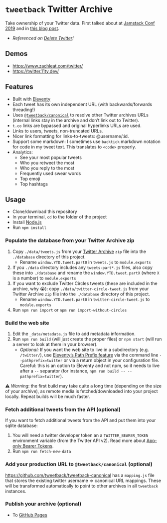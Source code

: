# `tweetback` Twitter Archive

Take ownership of your Twitter data. First talked about at [Jamstack Conf 2019](https://www.zachleat.com/web/own-your-content/) and in [this blog post](https://www.zachleat.com/web/own-my-tweets/).

* _Referenced on [Delete Twitter](https://deletetwitter.com/)!_

## Demos

* https://www.zachleat.com/twitter/
* https://twitter.11ty.dev/

## Features

* Built with [Eleventy](https://www.11ty.dev/)
* Each tweet has its own independent URL (with backwards/forwards threading!)
* Uses [`@tweetback/canonical`](https://github.com/tweetback/tweetback-canonical) to resolve other Twitter archives URLs (internal links stay in the archive and don’t link out to Twitter).
* `t.co` links are bypassed and original hyperlinks URLs are used.
* Links to users, tweets, non-truncated URLs.
* Nicer link formatting for links-to-tweets: @username/:id.
* Support some markdown: I sometimes use `backtick` markdown notation for code in my tweet text. This translates to `<code>` properly.
* Analytics:
	* See your most popular tweets
	* Who you retweet the most
	* Who you reply to the most
	* Frequently used swear words
	* Top emoji
	* Top hashtags

## Usage

* Clone/download this repository
* In your terminal, `cd` to the folder of the project
* Install [Node.js](https://nodejs.org/)
* Run `npm install`

### Populate the database from your Twitter Archive zip

1. Copy `./data/tweets.js` from your [Twitter Archive](https://help.twitter.com/en/managing-your-account/how-to-download-your-twitter-archive) `zip` file into the `./database` directory of this project.
   * Rename `window.YTD.tweet.part0` in `tweets.js` to `module.exports`
1. If you `./data` directory includes any `tweets-part*.js` files, also copy these into `./database` and rename the `window.YTD.tweet.partX` (where `X` is a number) to `module.exports`
1. If you want to exclude Twitter Circles tweets (these are included in the archive, why 😭): copy `./data/twitter-circle-tweet.js` from your Twitter Archive `zip` file into the `./database` directory of this project.
   * Rename `window.YTD.tweet.part0` in `twitter-circle-tweet.js` to `module.exports`
1. Run `npm run import` or `npm run import-without-circles`

### Build the web site

1. Edit the `_data/metadata.js` file to add metadata information.
1. Run `npm run build` (will just create the proper files) or `npm start` (will run a server to look at them in your browser).
	* _Optional:_ If you want the web site to live in a subdirectory (e.g. `/twitter/`), use [Eleventy’s Path Prefix feature](https://www.11ty.dev/docs/config/#deploy-to-a-subdirectory-with-a-path-prefix) via the command line `--pathprefix=twitter` or via a return object in your configuration file. Careful: this is an option to Eleventy and not npm, so it needs to live after a `--` separator (for instance, `npm run build -- --pathprefix=twitter`).

⚠️ _Warning_: the first build may take quite a long time (depending on the size of your archive), as remote media is fetched/downloaded into your project locally. Repeat builds will be much faster.

### Fetch additional tweets from the API (optional)

If you want to fetch additional tweets from the API and put them into your sqlite database:

1. You will need a twitter developer token an a `TWITTER_BEARER_TOKEN` environment variable (from the Twitter API v2). Read more about [App-only Bearer Tokens](https://developer.twitter.com/en/docs/authentication/oauth-2-0/bearer-tokens).
1. Run `npm run fetch-new-data`

### Add your production URL to `@tweetback/canonical` (optional)

https://github.com/tweetback/tweetback-canonical has a `mapping.js` file that stores the existing twitter username => canonical URL mappings. These will be transformed automatically to point to other archives in all `tweetback` instances.

### Publish your archive (optional)

- To [GitHub Pages](docs/deploy-with-github-pages.md)

